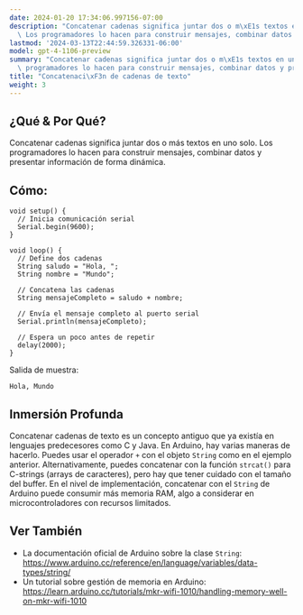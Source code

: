 ```yaml
---
date: 2024-01-20 17:34:06.997156-07:00
description: "Concatenar cadenas significa juntar dos o m\xE1s textos en uno solo.\
  \ Los programadores lo hacen para construir mensajes, combinar datos y presentar\u2026"
lastmod: '2024-03-13T22:44:59.326331-06:00'
model: gpt-4-1106-preview
summary: "Concatenar cadenas significa juntar dos o m\xE1s textos en uno solo. Los\
  \ programadores lo hacen para construir mensajes, combinar datos y presentar\u2026"
title: "Concatenaci\xF3n de cadenas de texto"
weight: 3
---
```


## ¿Qué & Por Qué?
Concatenar cadenas significa juntar dos o más textos en uno solo. Los programadores lo hacen para construir mensajes, combinar datos y presentar información de forma dinámica.

## Cómo:
```Arduino
void setup() {
  // Inicia comunicación serial
  Serial.begin(9600);
}

void loop() {
  // Define dos cadenas
  String saludo = "Hola, ";
  String nombre = "Mundo";

  // Concatena las cadenas
  String mensajeCompleto = saludo + nombre;

  // Envía el mensaje completo al puerto serial
  Serial.println(mensajeCompleto);

  // Espera un poco antes de repetir
  delay(2000);
}
```
Salida de muestra:
```
Hola, Mundo
```

## Inmersión Profunda
Concatenar cadenas de texto es un concepto antiguo que ya existía en lenguajes predecesores como C y Java. En Arduino, hay varias maneras de hacerlo. Puedes usar el operador `+` con el objeto `String` como en el ejemplo anterior. Alternativamente, puedes concatenar con la función `strcat()` para C-strings (arrays de caracteres), pero hay que tener cuidado con el tamaño del buffer. En el nivel de implementación, concatenar con el `String` de Arduino puede consumir más memoria RAM, algo a considerar en microcontroladores con recursos limitados.

## Ver También
- La documentación oficial de Arduino sobre la clase `String`: https://www.arduino.cc/reference/en/language/variables/data-types/string/
- Un tutorial sobre gestión de memoria en Arduino: https://learn.arduino.cc/tutorials/mkr-wifi-1010/handling-memory-well-on-mkr-wifi-1010
